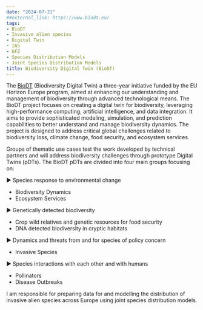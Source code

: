 ```yaml
---
date: "2024-07-21"
##external_link: https://www.biodt.eu/
tags: 
- BioDT
- Invasive alien species
- Digital Twin
- IAS
- UFZ
- Species Distribution Models
- Joint Species Distribution Models
title: Biodiversity Digital Twin (BioDT)
---
```


The [BioDT](https://www.biodt.eu/) (Biodiversity Digital Twin) a three-year initiative funded by the EU Horizon Europe program, aimed at enhancing our understanding and management of biodiversity through advanced technological means. The BioDT project focuses on creating a digital twin for biodiversity, leveraging high-performance computing, artificial intelligence, and data integration. It aims to provide sophisticated modeling, simulation, and prediction capabilities to better understand and manage biodiversity dynamics. The project is designed to address critical global challenges related to biodiversity loss, climate change, food security, and ecosystem services.

Groups of thematic use cases test the work developed by technical partners and will address biodiversity challenges through prototype Digital Twins (pDTs). The BioDT pDTs are divided into four main groups focusing on:

► Species response to environmental change
- Biodiversity Dynamics
- Ecosystem Services

► Genetically detected biodiversity
- Crop wild relatives and genetic resources for food security
- DNA detected biodiversity in cryptic habitats

► Dynamics and threats from and for species of policy concern
- Invasive Species

► Species interactions with each other and with humans
- Pollinators
- Disease Outbreaks

I am responsible for preparing data for and modelling the distribution of invasive alien species across Europe using joint species distribution models.

<!--more-->
